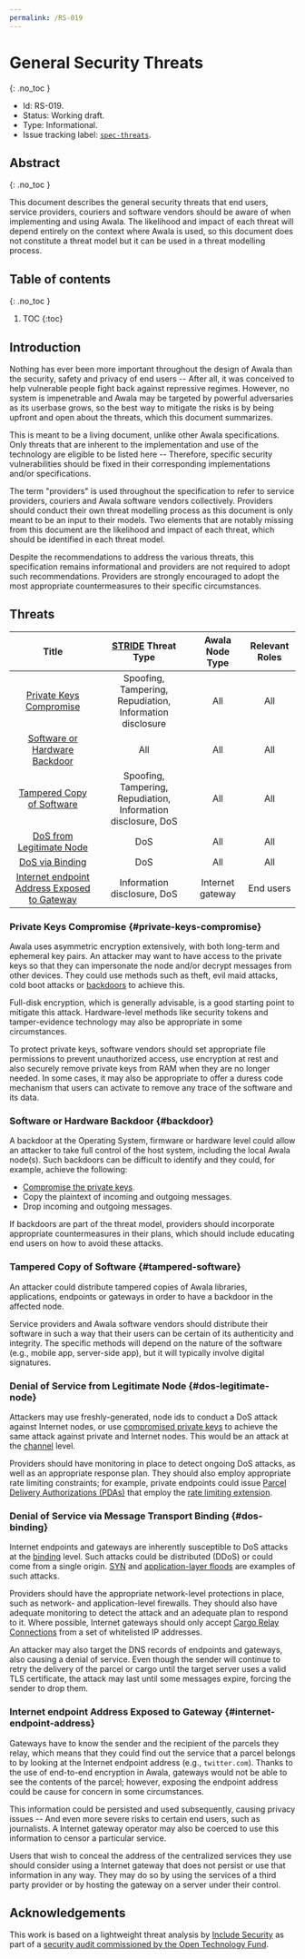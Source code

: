 ```yaml
---
permalink: /RS-019
---
```

# General Security Threats
{: .no_toc }

- Id: RS-019.
- Status: Working draft.
- Type: Informational.
- Issue tracking label: [`spec-threats`](https://github.com/AwalaNetwork/specs/labels/spec-threats).

## Abstract
{: .no_toc }

This document describes the general security threats that end users, service providers, couriers and software vendors should be aware of when implementing and using Awala. The likelihood and impact of each threat will depend entirely on the context where Awala is used, so this document does not constitute a threat model but it can be used in a threat modelling process.

## Table of contents
{: .no_toc }

1. TOC
{:toc}

## Introduction

Nothing has ever been more important throughout the design of Awala than the security, safety and privacy of end users -- After all, it was conceived to help vulnerable people fight back against repressive regimes. However, no system is impenetrable and Awala may be targeted by powerful adversaries as its userbase grows, so the best way to mitigate the risks is by being upfront and open about the threats, which this document summarizes.

This is meant to be a living document, unlike other Awala specifications. Only threats that are inherent to the implementation and use of the technology are eligible to be listed here -- Therefore, specific security vulnerabilities should be fixed in their corresponding implementations and/or specifications.

The term "providers" is used throughout the specification to refer to service providers, couriers and Awala software vendors collectively. Providers should conduct their own threat modelling process as this document is only meant to be an input to their models. Two elements that are notably missing from this document are the likelihood and impact of each threat, which should be identified in each threat model.

Despite the recommendations to address the various threats, this specification remains informational and providers are not required to adopt such recommendations. Providers are strongly encouraged to adopt the most appropriate countermeasures to their specific circumstances.

## Threats

| Title | [STRIDE](https://en.wikipedia.org/wiki/STRIDE_(security)) Threat Type | Awala Node Type | Relevant Roles |
|:-:|:-:|:-:|:-:|
| [Private Keys Compromise](#private-keys-compromise) | Spoofing, Tampering, Repudiation, Information disclosure | All | All |
| [Software or Hardware Backdoor](#backdoor) | All | All | All |
| [Tampered Copy of Software](#tampered-software) | Spoofing, Tampering, Repudiation, Information disclosure, DoS | All | All |
| [DoS from Legitimate Node](#dos-legitimate-node) | DoS | All | All |
| [DoS via Binding](#dos-binding) | DoS | All | All |
| [Internet endpoint Address Exposed to Gateway](#internet-endpoint-address) | Information disclosure, DoS | Internet gateway | End users |

### Private Keys Compromise {#private-keys-compromise}

Awala uses asymmetric encryption extensively, with both long-term and ephemeral key pairs. An attacker may want to have access to the private keys so that they can impersonate the node and/or decrypt messages from other devices. They could use methods such as theft, evil maid attacks, cold boot attacks or [backdoors](#backdoors) to achieve this.

Full-disk encryption, which is generally advisable, is a good starting point to mitigate this attack. Hardware-level methods like security tokens and tamper-evidence technology may also be appropriate in some circumstances.

To protect private keys, software vendors should set appropriate file permissions to prevent unauthorized access, use encryption at rest and also securely remove private keys from RAM when they are no longer needed. In some cases, it may also be appropriate to offer a duress code mechanism that users can activate to remove any trace of the software and its data.

### Software or Hardware Backdoor {#backdoor}

A backdoor at the Operating System, firmware or hardware level could allow an attacker to take full control of the host system, including the local Awala node(s). Such backdoors can be difficult to identify and they could, for example, achieve the following:

- [Compromise the private keys](#private-keys-compromise).
- Copy the plaintext of incoming and outgoing messages.
- Drop incoming and outgoing messages.

If backdoors are part of the threat model, providers should incorporate appropriate countermeasures in their plans, which should include educating end users on how to avoid these attacks.

### Tampered Copy of Software {#tampered-software}

An attacker could distribute tampered copies of Awala libraries, applications, endpoints or gateways in order to have a backdoor in the affected node.

Service providers and Awala software vendors should distribute their software in such a way that their users can be certain of its authenticity and integrity. The specific methods will depend on the nature of the software (e.g., mobile app, server-side app), but it will typically involve digital signatures.

### Denial of Service from Legitimate Node {#dos-legitimate-node}

Attackers may use freshly-generated, node ids to conduct a DoS attack against Internet nodes, or use [compromised private keys](#private-keys-compromise) to achieve the same attack against private and Internet nodes. This would be an attack at the [channel](rs000-core.md#messaging-protocols) level.

Providers should have monitoring in place to detect ongoing DoS attacks, as well as an appropriate response plan. They should also employ appropriate rate limiting constraints; for example, private endpoints could issue [Parcel Delivery Authorizations (PDAs)](rs002-pki.md#parcel-delivery-authorization-pda) that employ the [rate limiting extension](rs002-pki.md#rate-limiting-extension).

### Denial of Service via Message Transport Binding {#dos-binding}

Internet endpoints and gateways are inherently susceptible to DoS attacks at the [binding](rs000-core.md#message-transport-bindings) level. Such attacks could be distributed (DDoS) or could come from a single origin. [SYN](https://en.wikipedia.org/wiki/SYN_flood) and [application-layer floods](https://en.wikipedia.org/wiki/Denial_of_Service_attack#Application-layer_floods) are examples of such attacks.

Providers should have the appropriate network-level protections in place, such as network- and application-level firewalls. They should also have adequate monitoring to detect the attack and an adequate plan to respond to it. Where possible, Internet gateways should only accept [Cargo Relay Connections](rs000-core.md#cargo-relay-binding) from a set of whitelisted IP addresses.

An attacker may also target the DNS records of endpoints and gateways, also causing a denial of service. Even though the sender will continue to retry the delivery of the parcel or cargo until the target server uses a valid TLS certificate, the attack may last until some messages expire, forcing the sender to drop them.

### Internet endpoint Address Exposed to Gateway {#internet-endpoint-address}

Gateways have to know the sender and the recipient of the parcels they relay, which means that they could find out the service that a parcel belongs to by looking at the Internet endpoint address (e.g., `twitter.com`). Thanks to the use of end-to-end encryption in Awala, gateways would not be able to see the contents of the parcel; however, exposing the endpoint address could be cause for concern in some circumstances.

This information could be persisted and used subsequently, causing privacy issues -- And even more severe risks to certain end users, such as journalists. A Internet gateway operator may also be coerced to use this information to censor a particular service.

Users that wish to conceal the address of the centralized services they use should consider using a Internet gateway that does not persist or use that information in any way. They may do so by using the services of a third party provider or by hosting the gateway on a server under their control.

## Acknowledgements

This work is based on a lightweight threat analysis by [Include Security](http://www.includesecurity.com/) as part of a [security audit commissioned by the Open Technology Fund](https://awala.network/archives/security-audit-2019-03.pdf).
